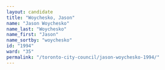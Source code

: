 ```yaml
---
layout: candidate
title: "Woychesko, Jason"
name: "Jason Woychesko"
name_last: "Woychesko"
name_first: "Jason"
name_sortby: "woychesko"
id: "1994"
ward: "35"
permalink: "/toronto-city-council/jason-woychesko-1994/"
---
```

